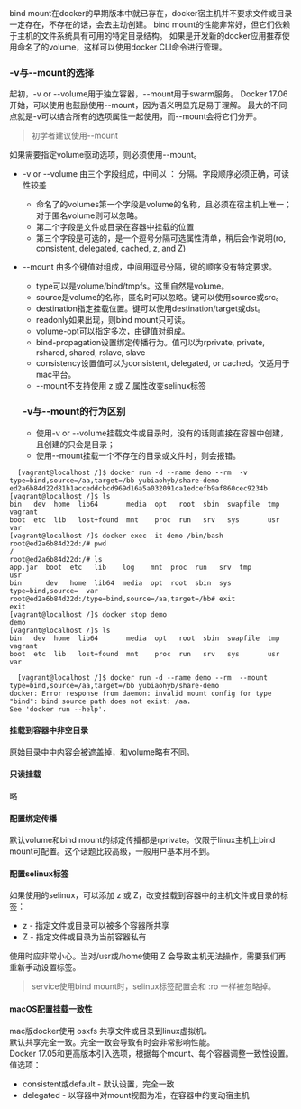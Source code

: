 bind mount在docker的早期版本中就已存在，docker宿主机并不要求文件或目录一定存在，不存在的话，会去主动创建。
bind mount的性能非常好，但它们依赖于主机的文件系统具有可用的特定目录结构。
如果是开发新的docker应用推荐使用命名了的volume，这样可以使用docker CLI命令进行管理。

### -v与--mount的选择
起初，-v or --volume用于独立容器，--mount用于swarm服务。
Docker 17.06开始，可以使用也鼓励使用--mount，因为语义明显充足易于理解。
最大的不同点就是-v可以结合所有的选项属性一起使用，而--mount会将它们分开。
> 初学者建议使用--mount

如果需要指定volume驱动选项，则必须使用--mount。
* -v or --volume
  由三个字段组成，中间以 ： 分隔。字段顺序必须正确，可读性较差
  * 命名了的volumes第一个字段是volume的名称，且必须在宿主机上唯一；对于匿名volume则可以忽略。
  * 第二个字段是文件或目录在容器中挂载的位置
  * 第三个字段是可选的，是一个逗号分隔可选属性清单，稍后会作说明(ro, consistent, delegated, cached, z, and Z)

* --mount
  由多个键值对组成，中间用逗号分隔，键的顺序没有特定要求。
  * type可以是volume/bind/tmpfs。这里自然是volume。
  * source是volume的名称，匿名时可以忽略。键可以使用source或src。
  * destination指定挂载位置。键可以使用destination/target或dst。
  * readonly如果出现，则bind mount只可读。
  * volume-opt可以指定多次，由键值对组成。
  * bind-propagation设置绑定传播行为。值可以为rprivate, private, rshared, shared, rslave, slave
  * consistency设置值可以为consistent, delegated, or cached。仅适用于mac平台。
  * --mount不支持使用 z 或 Z 属性改变selinux标签
  
  ### -v与--mount的行为区别
  * 使用-v or --volume挂载文件或目录时，没有的话则直接在容器中创建，且创建的只会是目录；
  * 使用--mount挂载一个不存在的目录或文件时，则会报错。
```
  [vagrant@localhost /]$ docker run -d --name demo --rm  -v type=bind,source=/aa,target=/bb yubiaohyb/share-demo
ed2a6b84d22d81b1acceddcbcd969d16a5a032091ca1edcefb9af860cec9234b
[vagrant@localhost /]$ ls
bin   dev  home  lib64       media  opt   root  sbin  swapfile  tmp  vagrant
boot  etc  lib   lost+found  mnt    proc  run   srv   sys       usr  var
[vagrant@localhost /]$ docker exec -it demo /bin/bash
root@ed2a6b84d22d:/# pwd
/
root@ed2a6b84d22d:/# ls
app.jar  boot  etc   lib    log    mnt  proc  run   srv  tmp                usr
bin      dev   home  lib64  media  opt  root  sbin  sys  type=bind,source=  var
root@ed2a6b84d22d:/type=bind,source=/aa,target=/bb# exit
exit
[vagrant@localhost /]$ docker stop demo
demo
[vagrant@localhost /]$ ls
bin   dev  home  lib64       media  opt   root  sbin  swapfile  tmp  vagrant
boot  etc  lib   lost+found  mnt    proc  run   srv   sys       usr  var
```
```
  [vagrant@localhost /]$ docker run -d --name demo --rm  --mount type=bind,source=/aa,target=/bb yubiaohyb/share-demo
docker: Error response from daemon: invalid mount config for type "bind": bind source path does not exist: /aa.
See 'docker run --help'.
```
#### 挂载到容器中非空目录
原始目录中中内容会被遮盖掉，和volume略有不同。

#### 只读挂载
略

#### 配置绑定传播
默认volume和bind mount的绑定传播都是rprivate。仅限于linux主机上bind mount可配置。这个话题比较高级，一般用户基本用不到。


#### 配置selinux标签
如果使用的selinux，可以添加 z 或 Z，改变挂载到容器中的主机文件或目录的标签：
* z - 指定文件或目录可以被多个容器所共享
* Z - 指定文件或目录为当前容器私有

使用时应非常小心。当对/usr或/home使用 Z 会导致主机无法操作，需要我们再重新手动设置标签。
> service使用bind mount时，selinux标签配置会和 :ro 一样被忽略掉。

#### macOS配置挂载一致性
mac版docker使用 osxfs 共享文件或目录到linux虚拟机。<br>
默认共享完全一致。完全一致会导致有时会非常影响性能。<br>
Docker 17.05和更高版本引入选项，根据每个mount、每个容器调整一致性设置。<br>
值选项：
* consistent或default - 默认设置，完全一致
* delegated - 以容器中对mount视图为准，在容器中的变动宿主机


